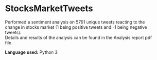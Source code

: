 # StocksMarketTweets
Performed a sentiment analysis on 5791 unique tweets reacting to the change in stocks market (1 being positive tweets and -1 being negative tweets). <br>
Details and results of the analysis can be found in the Analysis report pdf file. 

**Language used:** Python 3
